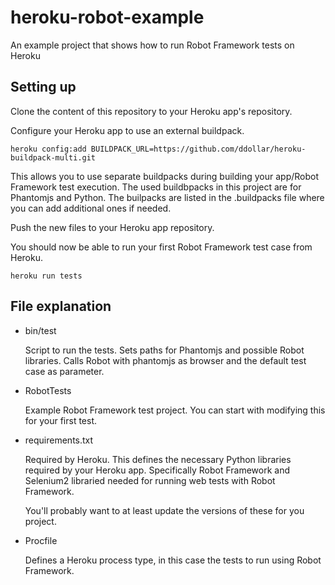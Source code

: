 heroku-robot-example
====================

An example project that shows how to run Robot Framework tests on Heroku

## Setting up


Clone the content of this repository to your Heroku app's repository.

Configure your Heroku app to use an external buildpack.

`heroku config:add BUILDPACK_URL=https://github.com/ddollar/heroku-buildpack-multi.git`

This allows you to use separate buildpacks during building your
app/Robot Framework test execution. The used buildbpacks in this
project are for Phantomjs and Python. The builpacks are listed in the
.buildpacks file where you can add additional ones if needed.

Push the new files to your Heroku app repository. 

You should now be able to run your first Robot Framework test case
from Heroku.

`heroku run tests`


## File explanation

* bin/test 

  Script to run the tests. Sets paths for Phantomjs and possible Robot
  libraries. Calls Robot with phantomjs as browser and the default
  test case as parameter.


* RobotTests

  Example Robot Framework test project. You can start with modifying
  this for your first test.

* requirements.txt 

  Required by Heroku. This defines the necessary Python libraries
  required by your Heroku app. Specifically Robot Framework and
  Selenium2 libraried needed for running web tests with Robot
  Framework.

  You'll probably want to at least update the versions of these for
  you project.

* Procfile 

  Defines a Heroku process type, in this case the tests to run using
  Robot Framework.


		   